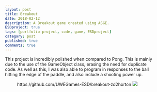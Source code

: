 ```yaml
---
layout: post
title: Breakout
date: 2018-02-12
description: A Breakout game created using ASGE.
ESDproject: true
tags: [portfolio project, code, game, ESDproject]
category: post
published: true
comments: true
---
```

This project is incredibly polished when compared to Pong. This is mainly due to the 
use of the GameObject class, erasing the need for duplicate code. As well as this, 
I was also able to program in responses to the ball hitting the edge of the paddle,
and also include a shooting power up.

<figure>
https://github.com/UWEGames-ESD/breakout-zd2horton
<a href="https://i.imgur.com/YPRxEnr.jpg"><img src="https://i.imgur.com/YPRxEnr.jpg"></a>
</figure>
